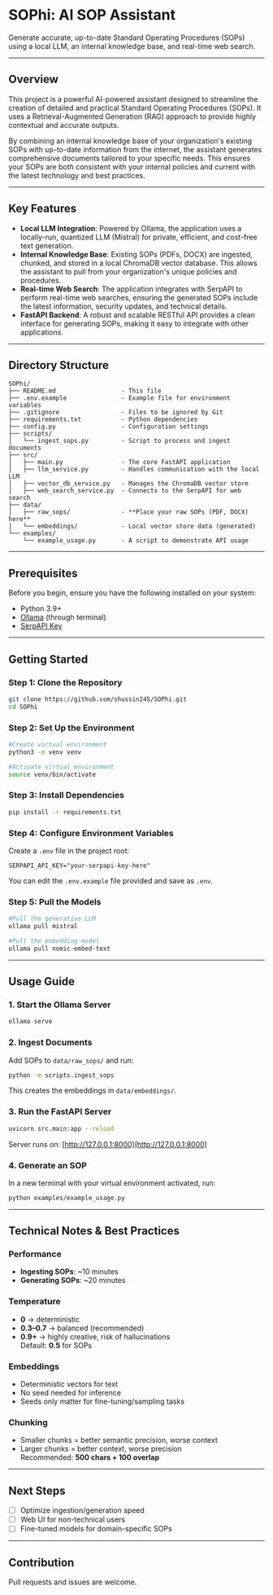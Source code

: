 # SOPhi: AI SOP Assistant
Generate accurate, up-to-date Standard Operating Procedures (SOPs) using a local LLM, an internal knowledge base, and real-time web search.

---

## Overview
This project is a powerful AI-powered assistant designed to streamline the creation of detailed and practical Standard Operating Procedures (SOPs). It uses a Retrieval-Augmented Generation (RAG) approach to provide highly contextual and accurate outputs.

By combining an internal knowledge base of your organization's existing SOPs with up-to-date information from the internet, the assistant generates comprehensive documents tailored to your specific needs. This ensures your SOPs are both consistent with your internal policies and current with the latest technology and best practices.

---

## Key Features
- **Local LLM Integration**: Powered by Ollama, the application uses a locally-run, quantized LLM (Mistral) for private, efficient, and cost-free text generation.  
- **Internal Knowledge Base**: Existing SOPs (PDFs, DOCX) are ingested, chunked, and stored in a local ChromaDB vector database. This allows the assistant to pull from your organization's unique policies and procedures.  
- **Real-time Web Search**: The application integrates with SerpAPI to perform real-time web searches, ensuring the generated SOPs include the latest information, security updates, and technical details.  
- **FastAPI Backend**: A robust and scalable RESTful API provides a clean interface for generating SOPs, making it easy to integrate with other applications.

---

## Directory Structure
```
SOPhi/
├── README.md                  - This file
├── .env.example               - Example file for environment variables
├── .gitignore                 - Files to be ignored by Git
├── requirements.txt           - Python dependencies
├── config.py                  - Configuration settings
├── scripts/
│   └── ingest_sops.py         - Script to process and ingest documents
├── src/
│   ├── main.py                - The core FastAPI application
│   ├── llm_service.py         - Handles communication with the local LLM
│   ├── vector_db_service.py   - Manages the ChromaDB vector store
│   ├── web_search_service.py  - Connects to the SerpAPI for web search
├── data/
│   ├── raw_sops/              - **Place your raw SOPs (PDF, DOCX) here**
│   └── embeddings/            - Local vector store data (generated)
└── examples/
    └── example_usage.py       - A script to demonstrate API usage
```

---

## Prerequisites
Before you begin, ensure you have the following installed on your system:
- Python 3.9+  
- [Ollama](https://ollama.ai) (through terminal)  
- [SerpAPI Key](https://serpapi.com/)  

---

## Getting Started

### Step 1: Clone the Repository
```bash
git clone https://github.com/shussin245/SOPhi.git
cd SOPhi
```

### Step 2: Set Up the Environment
```bash
#Create virtual environment
python3 -m venv venv

#Activate virtual environment
source venv/bin/activate  
```

### Step 3: Install Dependencies
```bash
pip install -r requirements.txt
```

### Step 4: Configure Environment Variables
Create a `.env` file in the project root:
```env
SERPAPI_API_KEY="your-serpapi-key-here"
```

You can edit the `.env.example` file provided and save as `.env`.

### Step 5: Pull the Models
```bash
#Pull the generative LLM
ollama pull mistral

#Pull the embedding model
ollama pull nomic-embed-text
```

---

## Usage Guide

### 1. Start the Ollama Server
```bash
ollama serve
```

### 2. Ingest Documents
Add SOPs to `data/raw_sops/` and run:
```bash
python -m scripts.ingest_sops
```

This creates the embeddings in `data/embeddings/`.

### 3. Run the FastAPI Server
```bash
uvicorn src.main:app --reload
```
Server runs on: [http://127.0.0.1:8000](http://127.0.0.1:8000)

### 4. Generate an SOP
In a new terminal with your virtual environment activated, run:
```bash
python examples/example_usage.py
```

---

## Technical Notes & Best Practices

### Performance
- **Ingesting SOPs**: ~10 minutes  
- **Generating SOPs**: ~20 minutes  

### Temperature
- **0** → deterministic  
- **0.3–0.7** → balanced (recommended)  
- **0.9+** → highly creative, risk of hallucinations  
Default: **0.5** for SOPs

### Embeddings
- Deterministic vectors for text  
- No seed needed for inference  
- Seeds only matter for fine-tuning/sampling tasks  

### Chunking
- Smaller chunks = better semantic precision, worse context  
- Larger chunks = better context, worse precision  
Recommended: **500 chars + 100 overlap**

---

## Next Steps
- [ ] Optimize ingestion/generation speed  
- [ ] Web UI for non-technical users
- [ ] Fine-tuned models for domain-specific SOPs  

---

## Contribution
Pull requests and issues are welcome.
